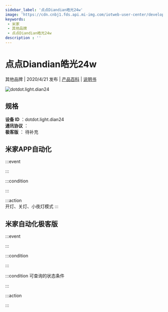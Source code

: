 ```yaml
---
sidebar_label: '点点Diandian皓光24w'
image: 'https://cdn.cnbj1.fds.api.mi-img.com/iotweb-user-center/developer_1679047690320Dc7POr6N.png?GalaxyAccessKeyId=AKVGLQWBOVIRQ3XLEW&Expires=9223372036854775807&Signature=2uabwlalKZ5nXCAJN2Inpaok0C8='
keywords: 
 - 米家
 - 其他品牌
 - 点点Diandian皓光24w
description : ''
---
```

# 点点Diandian皓光24w

其他品牌 | 2020/4/21 发布 | [产品百科](https://home.mi.com/webapp/content/baike/product/index.html?model=dotdot.light.dian24/) | [说明书](https://home.mi.com/views/introduction.html?model=dotdot.light.dian24&region=cn)

![dotdot.light.dian24](https://cdn.cnbj1.fds.api.mi-img.com/iotweb-user-center/developer_1679047690320Dc7POr6N.png?GalaxyAccessKeyId=AKVGLQWBOVIRQ3XLEW&Expires=9223372036854775807&Signature=2uabwlalKZ5nXCAJN2Inpaok0C8=)

## 规格  
> 
**设备 ID** ：dotdot.light.dian24  
**通讯协议** ：  
**极客版**  ： 待补充 


## 米家APP自动化  

:::event  

:::

:::condition  

:::

:::action   
开灯、关灯、小夜灯模式
:::

## 米家自动化极客版  

:::event  

:::

:::condition  

:::

:::condition 可查询的状态条件  

:::

:::action  

:::

        
